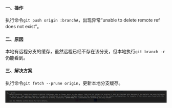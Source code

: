 #### 一、操作
执行命令`git push origin :branchA`，出现异常“unable to delete remote ref does not exist”。

#### 二、原因
本地有远程分支的缓存，虽然远程已经不存在该分支，但本地执行`git branch -r`仍能看到。

#### 三、解决方案
执行命令`git fetch --prune origin`，更新本地分支缓存。

![git help fetch](../../src/main/resources/picture/1240-20210115033403305.png)